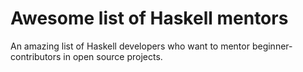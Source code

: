 # Awesome list of Haskell mentors
An amazing list of Haskell developers who want to mentor beginner-contributors in open source projects.
